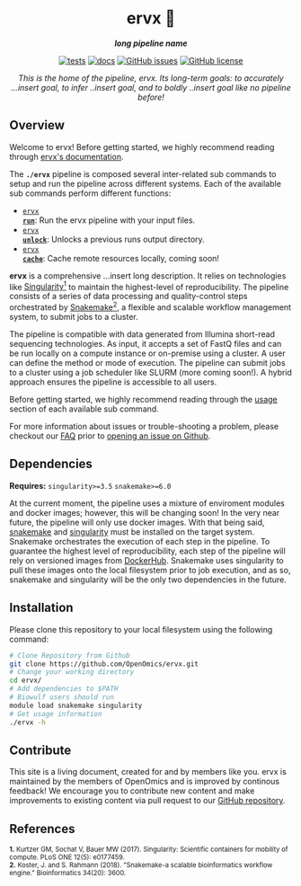 <div align="center">
   
  <h1>ervx 🔬</h1>
  
  **_long pipeline name_**

  [![tests](https://github.com/OpenOmics/ervx/workflows/tests/badge.svg)](https://github.com/OpenOmics/ervx/actions/workflows/main.yaml) [![docs](https://github.com/OpenOmics/ervx/workflows/docs/badge.svg)](https://github.com/OpenOmics/ervx/actions/workflows/docs.yml) [![GitHub issues](https://img.shields.io/github/issues/OpenOmics/ervx?color=brightgreen)](https://github.com/OpenOmics/ervx/issues)  [![GitHub license](https://img.shields.io/github/license/OpenOmics/ervx)](https://github.com/OpenOmics/ervx/blob/main/LICENSE) 
  
  <i>
    This is the home of the pipeline, ervx. Its long-term goals: to accurately ...insert goal, to infer ..insert goal, and to boldly ..insert goal like no pipeline before!
  </i>
</div>

## Overview
Welcome to ervx! Before getting started, we highly recommend reading through [ervx's documentation](https://openomics.github.io/ervx/).

The **`./ervx`** pipeline is composed several inter-related sub commands to setup and run the pipeline across different systems. Each of the available sub commands perform different functions: 

 * [<code>ervx <b>run</b></code>](https://openomics.github.io/ervx/usage/run/): Run the ervx pipeline with your input files.
 * [<code>ervx <b>unlock</b></code>](https://openomics.github.io/ervx/usage/unlock/): Unlocks a previous runs output directory.
 * [<code>ervx <b>cache</b></code>](https://openomics.github.io/ervx/usage/cache/): Cache remote resources locally, coming soon!

**ervx** is a comprehensive ...insert long description. It relies on technologies like [Singularity<sup>1</sup>](https://singularity.lbl.gov/) to maintain the highest-level of reproducibility. The pipeline consists of a series of data processing and quality-control steps orchestrated by [Snakemake<sup>2</sup>](https://snakemake.readthedocs.io/en/stable/), a flexible and scalable workflow management system, to submit jobs to a cluster.

The pipeline is compatible with data generated from Illumina short-read sequencing technologies. As input, it accepts a set of FastQ files and can be run locally on a compute instance or on-premise using a cluster. A user can define the method or mode of execution. The pipeline can submit jobs to a cluster using a job scheduler like SLURM (more coming soon!). A hybrid approach ensures the pipeline is accessible to all users.

Before getting started, we highly recommend reading through the [usage](https://openomics.github.io/ervx/usage/run/) section of each available sub command.

For more information about issues or trouble-shooting a problem, please checkout our [FAQ](https://openomics.github.io/ervx/faq/questions/) prior to [opening an issue on Github](https://github.com/OpenOmics/ervx/issues).

## Dependencies
**Requires:** `singularity>=3.5`  `snakemake>=6.0`

At the current moment, the pipeline uses a mixture of enviroment modules and docker images; however, this will be changing soon! In the very near future, the pipeline will only use docker images. With that being said, [snakemake](https://snakemake.readthedocs.io/en/stable/getting_started/installation.html) and [singularity](https://singularity.lbl.gov/all-releases) must be installed on the target system. Snakemake orchestrates the execution of each step in the pipeline. To guarantee the highest level of reproducibility, each step of the pipeline will rely on versioned images from [DockerHub](https://hub.docker.com/orgs/nciccbr/repositories). Snakemake uses singularity to pull these images onto the local filesystem prior to job execution, and as so, snakemake and singularity will be the only two dependencies in the future.

## Installation
Please clone this repository to your local filesystem using the following command:
```bash
# Clone Repository from Github
git clone https://github.com/OpenOmics/ervx.git
# Change your working directory
cd ervx/
# Add dependencies to $PATH
# Biowulf users should run
module load snakemake singularity
# Get usage information
./ervx -h
```

## Contribute 
This site is a living document, created for and by members like you. ervx is maintained by the members of OpenOmics and is improved by continous feedback! We encourage you to contribute new content and make improvements to existing content via pull request to our [GitHub repository](https://github.com/OpenOmics/ervx).

## References
<sup>**1.**  Kurtzer GM, Sochat V, Bauer MW (2017). Singularity: Scientific containers for mobility of compute. PLoS ONE 12(5): e0177459.</sup>  
<sup>**2.**  Koster, J. and S. Rahmann (2018). "Snakemake-a scalable bioinformatics workflow engine." Bioinformatics 34(20): 3600.</sup>  
